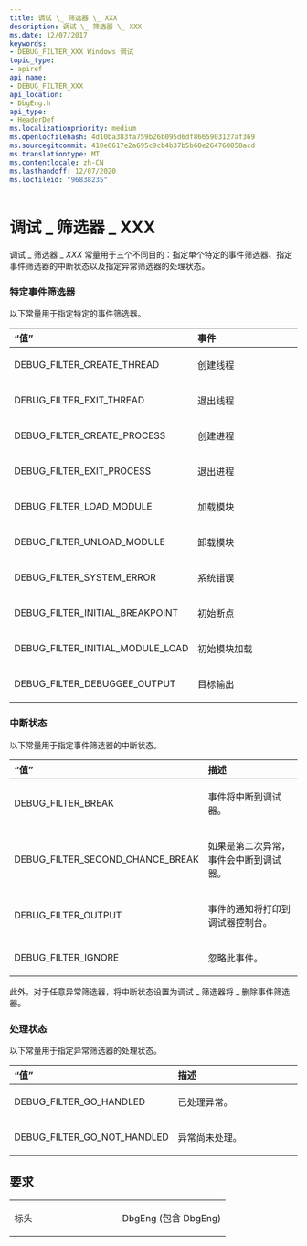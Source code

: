 ```yaml
---
title: 调试 \_ 筛选器 \_ XXX
description: 调试 \_ 筛选器 \_ XXX
ms.date: 12/07/2017
keywords:
- DEBUG_FILTER_XXX Windows 调试
topic_type:
- apiref
api_name:
- DEBUG_FILTER_XXX
api_location:
- DbgEng.h
api_type:
- HeaderDef
ms.localizationpriority: medium
ms.openlocfilehash: 4d10ba383fa759b26b095d6df8665903127af369
ms.sourcegitcommit: 418e6617e2a695c9cb4b37b5b60e264760858acd
ms.translationtype: MT
ms.contentlocale: zh-CN
ms.lasthandoff: 12/07/2020
ms.locfileid: "96838235"
---
```

# <a name="debug_filter_xxx"></a>调试 \_ 筛选器 \_ XXX


调试 \_ 筛选器 \_ *XXX* 常量用于三个不同目的：指定单个特定的事件筛选器、指定事件筛选器的中断状态以及指定异常筛选器的处理状态。

### <a name="span-idspecific_event_filterspanspan-idspecific_event_filterspanspecific-event-filter"></a><span id="specific_event_filter"></span><span id="SPECIFIC_EVENT_FILTER"></span>特定事件筛选器

以下常量用于指定特定的事件筛选器。

<table>
<colgroup>
<col width="50%" />
<col width="50%" />
</colgroup>
<thead>
<tr class="header">
<th align="left">“值”</th>
<th align="left">事件</th>
</tr>
</thead>
<tbody>
<tr class="odd">
<td align="left"><p>DEBUG_FILTER_CREATE_THREAD</p></td>
<td align="left"><p>创建线程</p></td>
</tr>
<tr class="even">
<td align="left"><p>DEBUG_FILTER_EXIT_THREAD</p></td>
<td align="left"><p>退出线程</p></td>
</tr>
<tr class="odd">
<td align="left"><p>DEBUG_FILTER_CREATE_PROCESS</p></td>
<td align="left"><p>创建进程</p></td>
</tr>
<tr class="even">
<td align="left"><p>DEBUG_FILTER_EXIT_PROCESS</p></td>
<td align="left"><p>退出进程</p></td>
</tr>
<tr class="odd">
<td align="left"><p>DEBUG_FILTER_LOAD_MODULE</p></td>
<td align="left"><p>加载模块</p></td>
</tr>
<tr class="even">
<td align="left"><p>DEBUG_FILTER_UNLOAD_MODULE</p></td>
<td align="left"><p>卸载模块</p></td>
</tr>
<tr class="odd">
<td align="left"><p>DEBUG_FILTER_SYSTEM_ERROR</p></td>
<td align="left"><p>系统错误</p></td>
</tr>
<tr class="even">
<td align="left"><p>DEBUG_FILTER_INITIAL_BREAKPOINT</p></td>
<td align="left"><p>初始断点</p></td>
</tr>
<tr class="odd">
<td align="left"><p>DEBUG_FILTER_INITIAL_MODULE_LOAD</p></td>
<td align="left"><p>初始模块加载</p></td>
</tr>
<tr class="even">
<td align="left"><p>DEBUG_FILTER_DEBUGGEE_OUTPUT</p></td>
<td align="left"><p>目标输出</p></td>
</tr>
</tbody>
</table>

 

### <a name="span-idbreak_statusspanspan-idbreak_statusspanbreak-status"></a><span id="break_status"></span><span id="BREAK_STATUS"></span>中断状态

以下常量用于指定事件筛选器的中断状态。

<table>
<colgroup>
<col width="50%" />
<col width="50%" />
</colgroup>
<thead>
<tr class="header">
<th align="left">“值”</th>
<th align="left">描述</th>
</tr>
</thead>
<tbody>
<tr class="odd">
<td align="left"><p>DEBUG_FILTER_BREAK</p></td>
<td align="left"><p>事件将中断到调试器。</p></td>
</tr>
<tr class="even">
<td align="left"><p>DEBUG_FILTER_SECOND_CHANCE_BREAK</p></td>
<td align="left"><p>如果是第二次异常，事件会中断到调试器。</p></td>
</tr>
<tr class="odd">
<td align="left"><p>DEBUG_FILTER_OUTPUT</p></td>
<td align="left"><p>事件的通知将打印到调试器控制台。</p></td>
</tr>
<tr class="even">
<td align="left"><p>DEBUG_FILTER_IGNORE</p></td>
<td align="left"><p>忽略此事件。</p></td>
</tr>
</tbody>
</table>

 

此外，对于任意异常筛选器，将中断状态设置为调试 \_ 筛选器将 \_ 删除事件筛选器。

### <a name="span-idhandling_statusspanspan-idhandling_statusspanhandling-status"></a><span id="handling_status"></span><span id="HANDLING_STATUS"></span>处理状态

以下常量用于指定异常筛选器的处理状态。

<table>
<colgroup>
<col width="50%" />
<col width="50%" />
</colgroup>
<thead>
<tr class="header">
<th align="left">“值”</th>
<th align="left">描述</th>
</tr>
</thead>
<tbody>
<tr class="odd">
<td align="left"><p>DEBUG_FILTER_GO_HANDLED</p></td>
<td align="left"><p>已处理异常。</p></td>
</tr>
<tr class="even">
<td align="left"><p>DEBUG_FILTER_GO_NOT_HANDLED</p></td>
<td align="left"><p>异常尚未处理。</p></td>
</tr>
</tbody>
</table>

 

<a name="requirements"></a>要求
------------

<table>
<colgroup>
<col width="50%" />
<col width="50%" />
</colgroup>
<tbody>
<tr class="odd">
<td align="left"><p>标头</p></td>
<td align="left">DbgEng (包含 DbgEng) </td>
</tr>
</tbody>
</table>

 

 





